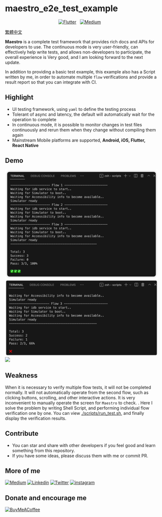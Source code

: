 # maestro_e2e_test_example

<p align="center">
  <a href=""><img alt="Flutter" src="https://img.shields.io/badge/Flutter-Lover-blue?style=flat&logo=flutter"/></a>
  &nbsp
  <a href="https://medium.com/@yiichenhi"><img alt="Medium" src="https://img.shields.io/badge/Medium-Yii%20Chen-black?style=flat&logo=Medium"/></a>
  &nbsp
  <a href=""><img alt="" src="https://img.shields.io/github/followers/chyiiiiiiiiiiii?style=social"/></a>
</p>

[繁體中文](./README_cn.md)

**Maestro** is a complete test framework that provides rich docs and APIs for developers to use. The continuous mode is very user-friendly, can effectively help write tests, and allows non-developers to participate, the overall experience is Very good, and I am looking forward to the next update.

In addition to providing a basic test example, this example also has a Script written by me, in order to automate multiple `flow` verifications and provide a result report so that you can integrate with CI.

## Highlight
- UI testing framework, using `yaml` to define the testing process
- Tolerant of async and latency, the default will automatically wait for the operation to complete
- In continuous mode, it is possible to monitor changes in test files continuously and rerun them when they change without compiling them again
- Mainstream Mobile platforms are supported, **Android, iOS, Flutter, React Native**

## Demo
<img src="./demo/success.png" />
<img src="./demo/failure.png" />
<img src="./demo/demo.gif" />

## Weakness
When it is necessary to verify multiple flow tests, it will not be completed normally. It will not automatically operate from the second flow, such as clicking buttons, scrolling, and other interactive actions. It is very inconvenient to manually operate the screen for `Maestro` to check. . Here I solve the problem by writing Shell Script, and performing individual flow verification one by one. You can view [./scripts/run_test.sh](./scripts/run_test.sh), and finally display the verification results.

## Contribute
- You can star and share with other developers if you feel good and learn something from this repository.
- If you have some ideas, please discuss them with me or commit PR.

## More of me
[![Medium](https://img.shields.io/badge/medium-fff?style=for-the-badge&logo=medium&logoColor=black)](https://yiichenhi.medium.com)
[![Linkedin](https://img.shields.io/badge/LinkedIn-0077B5?style=for-the-badge&logo=linkedin&logoColor=white)](https://www.linkedin.com/in/yiichenhi/)
[![Twitter](https://img.shields.io/badge/Twitter-1DA1F2?style=for-the-badge&logo=twitter&logoColor=white)](https://twitter.com/yiichenhi)
[![instagram](https://img.shields.io/badge/instagram-C6317F?style=for-the-badge&logo=instagram&logoColor=white)](http://instagram.com/flutterluvr.yii/)

## Donate and encourage me
[![BuyMeACoffee][buy_me_a_coffee_badge]][buy_me_a_coffee]

<!-- Links -->
[buy_me_a_coffee]: https://www.buymeacoffee.com/yiichenhi
[buy_me_a_coffee_badge]: https://img.buymeacoffee.com/button-api/?text=Sponsor&emoji=&slug=yiichenhi&button_colour=FFDD00&font_colour=000000&font_family=Cookie&outline_colour=000000&coffee_colour=ffffff&size=64
